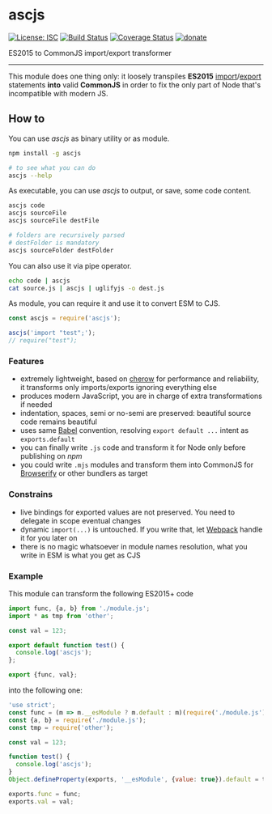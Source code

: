 # ascjs

[![License: ISC](https://img.shields.io/badge/License-ISC-yellow.svg)](https://opensource.org/licenses/ISC) [![Build Status](https://travis-ci.org/WebReflection/ascjs.svg?branch=master)](https://travis-ci.org/WebReflection/ascjs) [![Coverage Status](https://coveralls.io/repos/github/WebReflection/ascjs/badge.svg?branch=master)](https://coveralls.io/github/WebReflection/ascjs?branch=master) [![donate](https://img.shields.io/badge/$-donate-ff69b4.svg?maxAge=2592000&style=flat)](https://github.com/WebReflection/donate)

ES2015 to CommonJS import/export transformer

- - -

This module does one thing only:
it loosely transpiles **ES2015** [import](https://developer.mozilla.org/en-US/docs/web/javascript/reference/statements/import)/[export](https://developer.mozilla.org/en-US/docs/web/javascript/reference/statements/export) statements **into** valid **CommonJS** in order to fix the only part of Node that's incompatible with modern JS.

## How to

You can use _ascjs_ as binary utility or as module.

```sh
npm install -g ascjs

# to see what you can do
ascjs --help

```

As executable, you can use _ascjs_ to output, or save, some code content.
```sh
ascjs code
ascjs sourceFile
ascjs sourceFile destFile

# folders are recursively parsed
# destFolder is mandatory
ascjs sourceFolder destFolder
```

You can also use it via pipe operator.
```sh
echo code | ascjs
cat source.js | ascjs | uglifyjs -o dest.js
```

As module, you can require it and use it to convert ESM to CJS.
```js
const ascjs = require('ascjs');

ascjs('import "test";');
// require("test");
```

### Features

  * extremely lightweight, based on [cherow](https://github.com/cherow/cherow) for performance and reliability, it transforms only imports/exports ignoring everything else
  * produces modern JavaScript, you are in charge of extra transformations if needed
  * indentation, spaces, semi or no-semi are preserved: beautiful source code remains beautiful
  * uses same [Babel](http://babeljs.io) convention, resolving `export default ...` intent as `exports.default`
  * you can finally write `.js` code and transform it for Node only before publishing on _npm_
  * you could write `.mjs` modules and transform them into CommonJS for [Browserify](http://browserify.org) or other bundlers as target

### Constrains

  * live bindings for exported values are not preserved. You need to delegate in scope eventual changes
  * dynamic `import(...)` is untouched. If you write that, let [Webpack](https://webpack.js.org) handle it for you later on
  * there is no magic whatsoever in module names resolution, what you write in ESM is what you get as CJS

### Example
This module can transform the following ES2015+ code
```js
import func, {a, b} from './module.js';
import * as tmp from 'other';

const val = 123;

export default function test() {
  console.log('ascjs');
};

export {func, val};
```
into the following one:
```js
'use strict';
const func = (m => m.__esModule ? m.default : m)(require('./module.js'));
const {a, b} = require('./module.js');
const tmp = require('other');

const val = 123;

function test() {
  console.log('ascjs');
}
Object.defineProperty(exports, '__esModule', {value: true}).default = test;

exports.func = func;
exports.val = val;
```